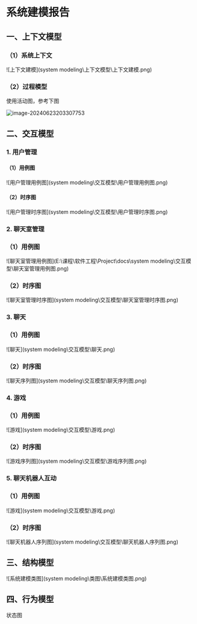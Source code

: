 # 系统建模报告

## 一、上下文模型

### （1）系统上下文

![上下文建模](system modeling\上下文模型\上下文建模.png)

### （2）过程模型

使用活动图，参考下图

![image-20240623203307753](C:\Users\861899567\AppData\Roaming\Typora\typora-user-images\image-20240623203307753.png)

## 二、交互模型

### 1. 用户管理

#### （1）用例图

![用户管理用例图](system modeling\交互模型\用户管理用例图.png)

#### （2）时序图

![用户管理时序图](system modeling\交互模型\用户管理时序图.png)

### 2. 聊天室管理

### （1）用例图

![聊天室管理用例图](E:\课程\软件工程\Project\docs\system modeling\交互模型\聊天室管理用例图.png)

### （2）时序图

![聊天室管理时序图](system modeling\交互模型\聊天室管理时序图.png)

### 3. 聊天

### （1）用例图

![聊天](system modeling\交互模型\聊天.png)

### （2）时序图

![聊天序列图](system modeling\交互模型\聊天序列图.png)

### 4. 游戏

### （1）用例图

![游戏](system modeling\交互模型\游戏.png)

### （2）时序图

![游戏序列图](system modeling\交互模型\游戏序列图.png)

### 5. 聊天机器人互动

### （1）用例图

![游戏](system modeling\交互模型\游戏.png)

### （2）时序图

![聊天机器人序列图](system modeling\交互模型\聊天机器人序列图.png)

## 三、结构模型

![系统建模类图](system modeling\类图\系统建模类图.png)

## 四、行为模型

状态图



